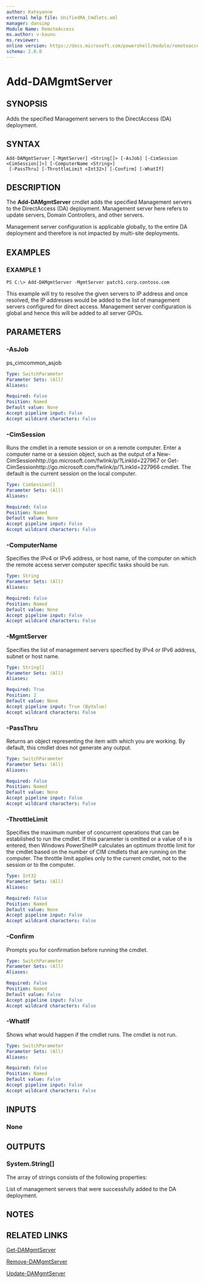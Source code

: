 ```yaml
---
author: Kateyanne
external help file: UnifiedRA_Cmdlets.xml
manager: dansimp
Module Name: RemoteAccess
ms.author: v-kaunu
ms.reviewer: 
online version: https://docs.microsoft.com/powershell/module/remoteaccess/add-damgmtserver?view=windowsserver2012-ps&wt.mc_id=ps-gethelp
schema: 2.0.0
---
```


# Add-DAMgmtServer

## SYNOPSIS
Adds the specified Management servers to the DirectAccess (DA) deployment.

## SYNTAX

```
Add-DAMgmtServer [-MgmtServer] <String[]> [-AsJob] [-CimSession <CimSession[]>] [-ComputerName <String>]
 [-PassThru] [-ThrottleLimit <Int32>] [-Confirm] [-WhatIf]
```

## DESCRIPTION
The **Add-DAMgmtServer** cmdlet adds the specified Management servers to the DirectAccess (DA) deployment.
Management server here refers to update servers, Domain Controllers, and other servers.

Management server configuration is applicable globally, to the entire DA deployment and therefore is not impacted by multi-site deployments.

## EXAMPLES

### EXAMPLE 1
```
PS C:\> Add-DAMgmtServer -MgmtServer patch1.corp.contoso.com
```

This example will try to resolve the given servers to IP address and once resolved, the IP addresses would be added to the list of management servers configured for direct access.
Management server configuration is global and hence this will be added to all server GPOs.

## PARAMETERS

### -AsJob
ps_cimcommon_asjob

```yaml
Type: SwitchParameter
Parameter Sets: (All)
Aliases: 

Required: False
Position: Named
Default value: None
Accept pipeline input: False
Accept wildcard characters: False
```

### -CimSession
Runs the cmdlet in a remote session or on a remote computer.
Enter a computer name or a session object, such as the output of a New-CimSessionhttp://go.microsoft.com/fwlink/p/?LinkId=227967 or Get-CimSessionhttp://go.microsoft.com/fwlink/p/?LinkId=227966 cmdlet.
The default is the current session on the local computer.

```yaml
Type: CimSession[]
Parameter Sets: (All)
Aliases: 

Required: False
Position: Named
Default value: None
Accept pipeline input: False
Accept wildcard characters: False
```

### -ComputerName
Specifies the IPv4 or IPv6 address, or host name, of the computer on which the remote access server computer specific tasks should be run.

```yaml
Type: String
Parameter Sets: (All)
Aliases: 

Required: False
Position: Named
Default value: None
Accept pipeline input: False
Accept wildcard characters: False
```

### -MgmtServer
Specifies the list of management servers specified by IPv4 or IPv6 address, subnet or host name.

```yaml
Type: String[]
Parameter Sets: (All)
Aliases: 

Required: True
Position: 2
Default value: None
Accept pipeline input: True (ByValue)
Accept wildcard characters: False
```

### -PassThru
Returns an object representing the item with which you are working.
By default, this cmdlet does not generate any output.

```yaml
Type: SwitchParameter
Parameter Sets: (All)
Aliases: 

Required: False
Position: Named
Default value: None
Accept pipeline input: False
Accept wildcard characters: False
```

### -ThrottleLimit
Specifies the maximum number of concurrent operations that can be established to run the cmdlet.
If this parameter is omitted or a value of `0` is entered, then Windows PowerShell® calculates an optimum throttle limit for the cmdlet based on the number of CIM cmdlets that are running on the computer.
The throttle limit applies only to the current cmdlet, not to the session or to the computer.

```yaml
Type: Int32
Parameter Sets: (All)
Aliases: 

Required: False
Position: Named
Default value: None
Accept pipeline input: False
Accept wildcard characters: False
```

### -Confirm
Prompts you for confirmation before running the cmdlet.

```yaml
Type: SwitchParameter
Parameter Sets: (All)
Aliases: 

Required: False
Position: Named
Default value: False
Accept pipeline input: False
Accept wildcard characters: False
```

### -WhatIf
Shows what would happen if the cmdlet runs.
The cmdlet is not run.

```yaml
Type: SwitchParameter
Parameter Sets: (All)
Aliases: 

Required: False
Position: Named
Default value: False
Accept pipeline input: False
Accept wildcard characters: False
```

## INPUTS

### None

## OUTPUTS

### System.String[]
The array of strings consists of the following properties: 

List of management servers that were successfully added to the DA deployment.

## NOTES

## RELATED LINKS

[Get-DAMgmtServer](./Get-DAMgmtServer.md)

[Remove-DAMgmtServer](./Remove-DAMgmtServer.md)

[Update-DAMgmtServer](./Update-DAMgmtServer.md)


